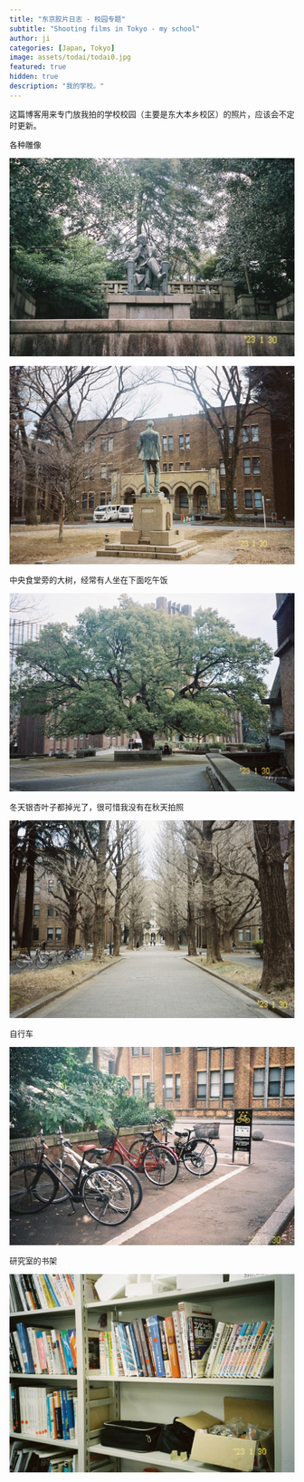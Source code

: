 ```yaml
---
title: "东京胶片日志 - 校园专题"
subtitle: "Shooting films in Tokyo - my school"
author: ji
categories: [Japan, Tokyo]
image: assets/todai/todai0.jpg
featured: true
hidden: true
description: "我的学校。"
---
```



这篇博客用来专门放我拍的学校校园（主要是东大本乡校区）的照片，应该会不定时更新。


各种雕像

![enter description here](../assets/todai/todai1.jpg)

![enter description here](../assets/todai/todai3.jpg)

中央食堂旁的大树，经常有人坐在下面吃午饭

![enter description here](../assets/todai/todai2.jpg)

冬天银杏叶子都掉光了，很可惜我没有在秋天拍照

![enter description here](../assets/todai/todai5.jpg)

自行车

![enter description here](../assets/todai/todai0.jpg)

研究室的书架

![enter description here](../assets/todai/todai4.jpg)
